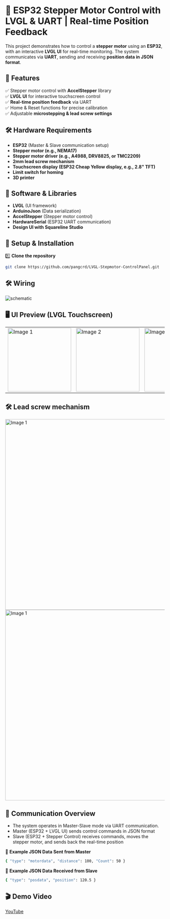 # 🚀 ESP32 Stepper Motor Control with LVGL & UART | Real-time Position Feedback

This project demonstrates how to control a **stepper motor** using an **ESP32**, with an interactive **LVGL UI** for real-time monitoring. The system communicates via **UART**, sending and receiving **position data in JSON format**.

## 📌 Features
✅ Stepper motor control with **AccelStepper** library  
✅ **LVGL UI** for interactive touchscreen control  
✅ **Real-time position feedback** via UART  
✅ Home & Reset functions for precise calibration  
✅ Adjustable **microstepping & lead screw settings**  

## 🛠 Hardware Requirements
- **ESP32** (Master & Slave communication setup)  
- **Stepper motor (e.g., NEMA17)**  
- **Stepper motor driver (e.g., A4988, DRV8825, or TMC2209)**  
- **2mm lead screw mechanism**  
- **Touchscreen display (ESP32 Cheap Yellow display, e.g., 2.8" TFT)**  
- **Limit switch for homing**
- **3D printer**

## 🔗 Software & Libraries
- **LVGL** (UI framework)  
- **ArduinoJson** (Data serialization)  
- **AccelStepper** (Stepper motor control)  
- **HardwareSerial** (ESP32 UART communication)
- **Design UI with Squareline Studio** 

## 📜 Setup & Installation
1️⃣ **Clone the repository**  
```sh
git clone https://github.com/pangcrd/LVGL-Stepmotor-ControlPanel.git
```
## 🛠 Wiring
![schematic](https://github.com/pangcrd/LVGL-Stepmotor-ControlPanel/blob/main/Images/Wiringstepmotor.png)   

## 🖥 UI Preview (LVGL Touchscreen)
<table>
  <tr>
    <td><img src="https://github.com/pangcrd/LVGL-Stepmotor-ControlPanel/blob/main/Images/3.png" alt="Image 1" width="200"/></td>
    <td><img src="https://github.com/pangcrd/LVGL-Stepmotor-ControlPanel/blob/main/Images/4.png" alt="Image 2" width="200"/></td> 
    <td><img src="https://github.com/pangcrd/LVGL-Stepmotor-ControlPanel/blob/main/Images/5.png" alt="Image 2" width="200"/></td> 
  </tr>
</table>  

## 🛠 Lead screw mechanism
  <tr>
    <td><img src="https://github.com/pangcrd/LVGL-Stepmotor-ControlPanel/blob/main/Images/1.png" alt="Image 1" width="600"/></td>
    <td><img src="https://github.com/pangcrd/LVGL-Stepmotor-ControlPanel/blob/main/Images/2.png" alt="Image 1" width="600"/></td>
  </tr>
</table>  

## 🔄 Communication Overview  

- The system operates in Master-Slave mode via UART communication.
- Master (ESP32 + LVGL UI) sends control commands in JSON format
- Slave (ESP32 + Stepper Control) receives commands, moves the stepper motor, and sends back the real-time position 

📌 **Example JSON Data Sent from Master**  

```sh
{ "type": "motordata", "distance": 100, "Count": 50 }
```
📌 **Example JSON Data Received from Slave**  

```sh
{ "type": "posdata", "position": 120.5 }
```
## 🎬 Demo Video  
[YouTube](https://youtube.com/shorts/O2dhFFsDqXU?si=uG8DBgyA7aWfxruK)
